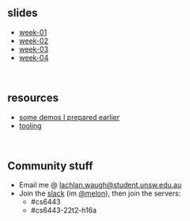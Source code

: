 <style>#downloads { display: none !important; }</style>

## slides
* [week-01](/6443/week01)
* [week-02](/6443/week02)
* [week-03](/6443/week03)
* [week-04](/6443/week04)

&nbsp;

## resources
* [some demos I prepared earlier](https://github.com/lachlan-waugh/6443/tree/main/demos)
* [tooling](/6443/resources/tooling)

&nbsp;

## Community stuff
* Email me @ [lachlan.waugh@student.unsw.edu.au]()
* Join the [slack](seceduau.slack.com/signup) (im [@melon]()), then join the servers:
    * #cs6443
    * #cs6443-22t2-h16a
